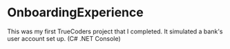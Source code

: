 # OnboardingExperience
This was my first TrueCoders project that I completed.  It simulated a bank's user account set up.  (C# .NET Console)
